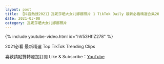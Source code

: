 ```yaml
---
layout: post
title: 【抖音熱搜2021】瓦妮莎晒大女儿娜娜照片 1 TikTok Daily 最新必看精選合集2021 03 08
date: 2021-03-08
category: 瓦妮莎晒大女儿娜娜照片
---
```


{% include youtube-video.html id="hV53HflZ278" %}

2021必看 最新精選 Top TikTok Trending Clips

喜歡請點贊轉發加訂閱 Like & Subscribe：[YouTube](https://www.youtube.com/channel/UCAoR7VcanIPd04uEq_GIylA/videos)

